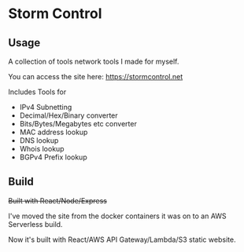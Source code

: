 # Storm Control

## Usage

A collection of tools network tools I made for myself. 

You can access the site here: https://stormcontrol.net

Includes Tools for 

* IPv4 Subnetting
* Decimal/Hex/Binary converter
* Bits/Bytes/Megabytes etc converter
* MAC address lookup
* DNS lookup
* Whois lookup
* BGPv4 Prefix lookup

## Build

~~Built with React/Node/Express~~

I've moved the site from the docker containers it was on to an AWS Serverless build. 

Now it's built with React/AWS API Gateway/Lambda/S3 static website.
